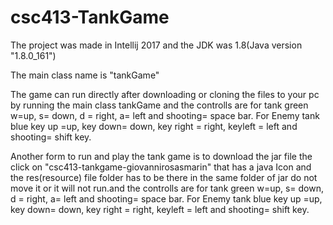 # csc413-TankGame


The project was made in Intellij 2017 and the JDK was 1.8(Java version "1.8.0_161")

The main class name is "tankGame"

The game can run directly after downloading or cloning the files to your pc by running the main class tankGame and the controlls are for
tank green w=up, s= down, d = right, a= left and shooting= space bar. For Enemy tank blue  key up =up, key down= down, key right = right, keyleft = left and   shooting= shift key.

Another form to run and play the tank game is to download the jar file the click on "csc413-tankgame-giovannirosasmarin" that has a java Icon and the res(resource) file folder has to be there in the same folder of jar do not move it or it will not run.and the controlls are for tank green w=up, s= down, d = right, a= left and shooting= space bar. For Enemy tank blue  key up =up, key down= down, key right = right, keyleft = left and   shooting= shift key.



